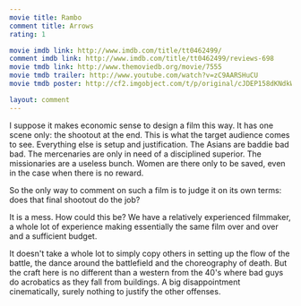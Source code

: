 ```yaml
---
movie title: Rambo
comment title: Arrows
rating: 1

movie imdb link: http://www.imdb.com/title/tt0462499/
comment imdb link: http://www.imdb.com/title/tt0462499/reviews-698
movie tmdb link: http://www.themoviedb.org/movie/7555
movie tmdb trailer: http://www.youtube.com/watch?v=zC9AARSHuCU
movie tmdb poster: http://cf2.imgobject.com/t/p/original/cJDEP158dKNdkWGcpokFzk7cwvj.jpg

layout: comment
---
```


I suppose it makes economic sense to design a film this way. It has one scene only: the shootout at the end. This is what the target audience comes to see. Everything else is setup and justification. The Asians are baddie bad bad. The mercenaries are only in need of a disciplined superior. The missionaries are a useless bunch. Women are there only to be saved, even in the case when there is no reward.

So the only way to comment on such a film is to judge it on its own terms: does that final shootout do the job?

It is a mess. How could this be? We have a relatively experienced filmmaker, a whole lot of experience making essentially the same film over and over and a sufficient budget.

It doesn't take a whole lot to simply copy others in setting up the flow of the battle, the dance around the battlefield and the choreography of death. But the craft here is no different than a western from the 40's where bad guys do acrobatics as they fall from buildings. A big disappointment cinematically, surely nothing to justify the other offenses.